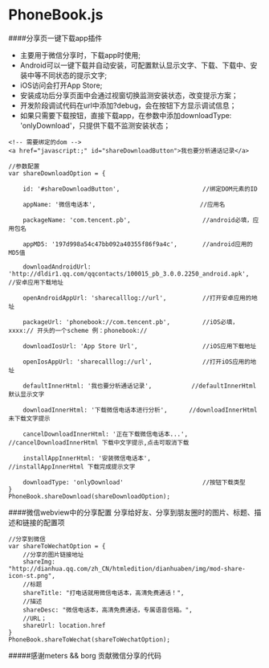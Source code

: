 PhoneBook.js
=========

####分享页一键下载app插件

* 主要用于微信分享时，下载app时使用;
* Android可以一键下载并自动安装，可配置默认显示文字、下载、下载中、安装中等不同状态的提示文字;
* iOS访问会打开App Store;
* 安装成功后分享页面中会通过视窗切换监测安装状态，改变提示方案；
* 开发阶段调试代码在url中添加?debug，会在按钮下方显示调试信息；
* 如果只需要下载按钮，直接下载app，在参数中添加downloadType: 'onlyDownload'，只提供下载不监测安装状态；

```  
<!-- 需要绑定的dom -->
<a href="javascript:;" id="shareDownloadButton">我也要分析通话记录</a>

//参数配置
var shareDownloadOption = {
    
    id: '#shareDownloadButton',                       //绑定DOM元素的ID
    
    appName: '微信电话本',                             //应用名
    
    packageName: 'com.tencent.pb',                    //android必填，应用包名
    
    appMD5: '197d998a54c47bb092a40355f86f9a4c',       //android应用的MD5值
    
    downloadAndroidUrl: 'http://dldir1.qq.com/qqcontacts/100015_pb_3.0.0.2250_android.apk',    //安卓应用下载地址
                                                      
    openAndroidAppUrl: 'sharecalllog://url',          //打开安卓应用的地址
    
    packageUrl: 'phonebook://com.tencent.pb',         //iOS必填，xxxx:// 开头的一个scheme 例：phonebook://
    
    downloadIosUrl: 'App Store Url',                  //iOS应用下载地址
    
    openIosAppUrl: 'sharecalllog://url',              //打开iOS应用的地址
    
    defaultInnerHtml: '我也要分析通话记录',           //defaultInnerHtml 默认显示文字
    
    downloadInnerHtml: '下载微信电话本进行分析',      //downloadInnerHtml 未下载文字提示
    
    cancelDownloadInnerHtml: '正在下载微信电话本...', //cancelDownloadInnerHtml 下载中文字提示,点击可取消下载
    
    installAppInnerHtml: '安装微信电话本',            //installAppInnerHtml 下载完成提示文字
    
    downloadType: 'onlyDownload'                      //按钮下载类型
}
PhoneBook.shareDownload(shareDownloadOption);
```

####微信webview中的分享配置
分享给好友、分享到朋友圈时的图片、标题、描述和链接的配置项

```
//分享到微信
var shareToWechatOption = {
    //分享的图片链接地址
    shareImg: "http://dianhua.qq.com/zh_CN/htmledition/dianhuaben/img/mod-share-icon-st.png",
    //标题
    shareTitle: "打电话就用微信电话本，高清免费通话！",
    //描述
    shareDesc: "微信电话本，高清免费通话，专属语音信箱。",
    //URL；
    shareUrl: location.href
}
PhoneBook.shareToWechat(shareToWechatOption);
```

#####感谢meters && borg 贡献微信分享的代码
